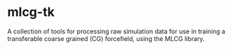 # mlcg-tk
A collection of tools for processing raw simulation data for use in training a transferable coarse grained (CG) forcefield, using the MLCG library.

